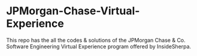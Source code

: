 # JPMorgan-Chase-Virtual-Experience
This repo has the all the codes &amp; solutions of the JPMorgan Chase &amp; Co. Software Engineering Virtual Experience program offered by InsideSherpa.
